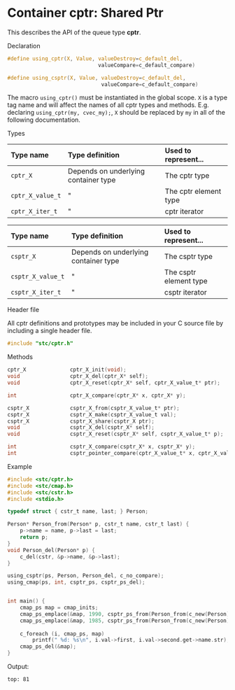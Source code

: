 # Container cptr: Shared Ptr

This describes the API of the queue type **cptr**.

 Declaration

```c
#define using_cptr(X, Value, valueDestroy=c_default_del,
                             valueCompare=c_default_compare)

#define using_csptr(X, Value, valueDestroy=c_default_del,
                              valueCompare=c_default_compare)
```
The macro `using_cptr()` must be instantiated in the global scope. `X` is a type tag name and will
affect the names of all cptr types and methods. E.g. declaring `using_cptr(my, cvec_my);`,
`X` should be replaced by `my` in all of the following documentation.

 Types

| Type name           | Type definition                        | Used to represent...     |
|:--------------------|:---------------------------------------|:-------------------------|
| `cptr_X`            | Depends on underlying container type   | The cptr type            |
| `cptr_X_value_t`    | "                                      | The cptr element type    |
| `cptr_X_iter_t`     | "                                      | cptr iterator            |


| Type name           | Type definition                        | Used to represent...     |
|:--------------------|:---------------------------------------|:-------------------------|
| `csptr_X`           | Depends on underlying container type   | The csptr type           |
| `csptr_X_value_t`   | "                                      | The csptr element type   |
| `csptr_X_iter_t`    | "                                      | csptr iterator           |


Header file

All cptr definitions and prototypes may be included in your C source file by including a single header file.

```c
#include "stc/cptr.h"
```

 Methods

```c
cptr_X              cptr_X_init(void);
void                cptr_X_del(cptr_X* self);
void                cptr_X_reset(cptr_X* self, cptr_X_value_t* ptr);

int                 cptr_X_compare(cptr_X* x, cptr_X* y);
```

```c
csptr_X             csptr_X_from(csptr_X_value_t* ptr);
csptr_X             csptr_X_make(csptr_X_value_t val);
csptr_X             csptr_X_share(csptr_X ptr);
void                csptr_X_del(csptr_X* self);
void                csptr_X_reset(csptr_X* self, csptr_X_value_t* p);

int                 csptr_X_compare(csptr_X* x, csptr_X* y);
int                 csptr_pointer_compare(cptr_X_value_t* x, cptr_X_value_t* y);
```


 Example
```c
#include <stc/cptr.h>
#include <stc/cmap.h>
#include <stc/cstr.h>
#include <stdio.h>

typedef struct { cstr_t name, last; } Person;

Person* Person_from(Person* p, cstr_t name, cstr_t last) {
    p->name = name, p->last = last;
    return p;
}
void Person_del(Person* p) {
    c_del(cstr, &p->name, &p->last);
}

using_csptr(ps, Person, Person_del, c_no_compare);
using_cmap(ps, int, csptr_ps, csptr_ps_del);


int main() {
    cmap_ps map = cmap_inits;
    cmap_ps_emplace(&map, 1990, csptr_ps_from(Person_from(c_new(Person), cstr_from("Joe"), cstr_from("Average"));
    cmap_ps_emplace(&map, 1985, csptr_ps_from(Person_from(c_new(Person), cstr_from("John"), cstr_from("Smith"));
    
    c_foreach (i, cmap_ps, map)
        printf(" %d: %s\n", i.val->first, i.val->second.get->name.str);
    cmap_ps_del(&map);
}
```
Output:
```
top: 81
```

